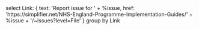 <fql output="inline" delimiter="">
select
    Link: {
        text: 'Report issue for ' + %issue,
        href: 'https://simplifier.net/NHS-England-Programme-Implementation-Guides/' + %issue + '/~issues?level=File'
    }
group by Link
</fql>